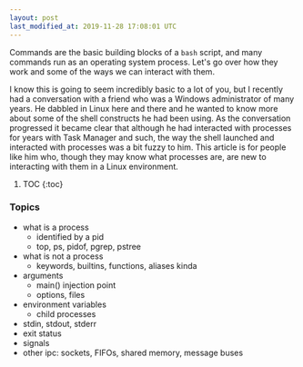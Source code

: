 ```yaml
---
layout: post
last_modified_at: 2019-11-28 17:08:01 UTC
---
```


Commands are the basic building blocks of a `bash` script,
and many commands run as an operating system process.
Let's go over how they work and some of the ways we can interact with them.

I know this is going to seem incredibly basic to a lot of you,
but I recently had a conversation with a friend who was a Windows administrator of many years.
He dabbled in Linux here and there and he wanted to know more about some of the shell constructs he had been using.
As the conversation progressed it became clear that although he had interacted with processes for years with Task Manager and such,
the way the shell launched and interacted with processes was a bit fuzzy to him.
This article is for people like him who, though they may know what processes are,
are new to interacting with them in a Linux environment.

1. TOC
{:toc}

### Topics

* what is a process
  * identified by a pid
  * top, ps, pidof, pgrep, pstree
* what is not a process
  * keywords, builtins, functions, aliases kinda
* arguments
  * main() injection point
  * options, files
* environment variables
  * child processes
* stdin, stdout, stderr
* exit status
* signals
* other ipc: sockets, FIFOs, shared memory, message buses

<!--
### Footnotes

[^1]: Credit goes to <user> for <whatever reasons>.
-->

